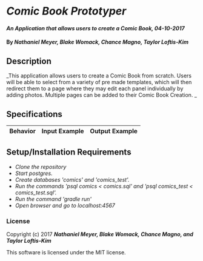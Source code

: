 # _Comic Book Prototyper_

#### _An Application that allows users to create a Comic Book, 04-10-2017_

#### By _**Nathaniel Meyer, Blake Womack, Chance Magno, Taylor Loftis-Kim**_

## Description
_This application allows users to create a Comic Book from scratch. Users will be able to select from a variety of pre made templates, which will then redirect them to a page where they may edit each panel individually by adding photos. Multiple pages can be added to their Comic Book Creation. _


## Specifications

| Behavior                   | Input Example     | Output Example    |
| -------------------------- | -----------------:| -----------------:|



## Setup/Installation Requirements

* _Clone the repository_
* _Start postgres._
* _Create databases 'comics' and 'comics_test'._
* _Run the commands 'psql comics < comics.sql' and 'psql comics_test < comics_test.sql'._
* _Run the command 'gradle run'_
* _Open browser and go to localhost:4567_


### License

Copyright (c) 2017 **_Nathaniel Meyer, Blake Womack, Chance Magno, and Taylor Loftis-Kim_**

This software is licensed under the MIT license.
